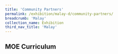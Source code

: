 ```yaml
---
title: 'Community Partners'
permalink: /exhibition/malay-d/community-partners/
breadcrumb: 'Malay'
collection_name: Exhibition
third_nav_title: 'Malay'
---
```


## MOE Curriculum
